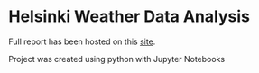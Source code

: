 # Helsinki Weather Data Analysis

Full report has been hosted on this [site](https://atreyaray.github.io/Helsinki-Weather-Data/).

Project was created using python with Jupyter Notebooks
